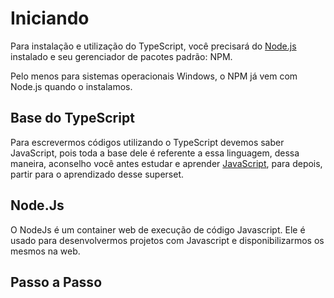 # Iniciando 
Para instalação e utilização do TypeScript, você precisará do [Node.js](https://nodejs.org/en/download/) instalado e seu gerenciador de pacotes padrão: NPM.

Pelo menos para sistemas operacionais Windows, o NPM já vem com Node.js quando o instalamos.

## Base do TypeScript
Para escrevermos códigos utilizando o TypeScript devemos saber JavaScript, pois toda a base dele é referente a essa linguagem, dessa maneira, aconselho você antes estudar e aprender [JavaScript](http://localhost:5173/topicos/linguagens/javascript/sobre.html), para depois, partir para o aprendizado desse superset.

## Node.Js
O  NodeJs é um container web de execução de código Javascript. Ele é usado para desenvolvermos projetos com Javascript e disponibilizarmos os mesmos na web.

## Passo a Passo 

